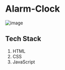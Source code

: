 # Alarm-Clock

![image](https://user-images.githubusercontent.com/76644901/201586208-4e103305-20f5-4af2-87db-ebc940cd40c6.png)

## Tech Stack
1.  HTML
2.  CSS
3.  JavaScript
